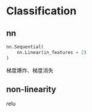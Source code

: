 # Classification

## nn

```python
nn.Sequential(
	nn.Linear(in_features = 2)
)
```



梯度爆炸、梯度消失

## non-linearity

relu